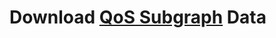 # Download [QoS Subgraph](https://thegraph.com/explorer/subgraphs/Dtr9rETvwokot4BSXaD5tECanXfqfJKcvHuaaEgPDD2D?view=Indexers&chain=arbitrum-one) Data
